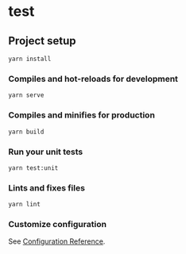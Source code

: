 <!--
 * @Author: Jane
 * @Date: 2020-05-19 10:53:06
 * @LastEditors: Jane
 * @LastEditTime: 2020-05-19 10:53:28
 * @Descripttion: 
--> 
# test

## Project setup
```
yarn install
```

### Compiles and hot-reloads for development
```
yarn serve
```

### Compiles and minifies for production
```
yarn build
```

### Run your unit tests
```
yarn test:unit
```

### Lints and fixes files
```
yarn lint
```

### Customize configuration
See [Configuration Reference](https://cli.vuejs.org/config/).
